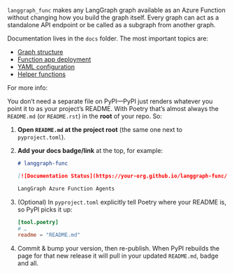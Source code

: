 `langgraph_func` makes any LangGraph graph available as an Azure Function without changing how you build the graph itself. Every graph can act as a standalone API endpoint or be called as a subgraph from another graph.

Documentation lives in the `docs` folder. The most important topics are:
- [Graph structure](docs/source/01-graph-structure.md)
- [Function app deployment](docs/source/02-deployment.md)
- [YAML configuration](docs/source/03-yaml-function-app.md)
- [Helper functions](docs/source/04-helper-functions.md)


For more info:

You don’t need a separate file on PyPI—PyPI just renders whatever you point it to as your project’s README. With Poetry that’s almost always the `README.md` (or `README.rst`) in the **root** of your repo. So:

1. **Open `README.md` at the project root** (the same one next to `pyproject.toml`).

2. **Add your docs badge/link** at the top, for example:

   ```md
   # langgraph-func

   [![Documentation Status](https://your-org.github.io/langgraph-func/badge.svg)](https://your-org.github.io/langgraph-func/)

   LangGraph Azure Function Agents
   ```

3. (Optional) In `pyproject.toml` explicitly tell Poetry where your README is, so PyPI picks it up:

   ```toml
   [tool.poetry]
   # …
   readme = "README.md"
   ```

4. Commit & bump your version, then re-publish. When PyPI rebuilds the page for that new release it will pull in your updated `README.md`, badge and all.
